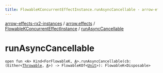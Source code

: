 ```yaml
---
title: FlowableKConcurrentEffectInstance.runAsyncCancellable - arrow-effects-rx2-instances
---
```


[arrow-effects-rx2-instances](../../index.html) / [arrow.effects](../index.html) / [FlowableKConcurrentEffectInstance](index.html) / [runAsyncCancellable](./run-async-cancellable.html)

# runAsyncCancellable

`open fun <A> Kind<ForFlowableK, `[`A`](run-async-cancellable.html#A)`>.runAsyncCancellable(cb: (Either<`[`Throwable`](https://kotlinlang.org/api/latest/jvm/stdlib/kotlin/-throwable/index.html)`, `[`A`](run-async-cancellable.html#A)`>) -> FlowableKOf<`[`Unit`](https://kotlinlang.org/api/latest/jvm/stdlib/kotlin/-unit/index.html)`>): FlowableK<Disposable>`